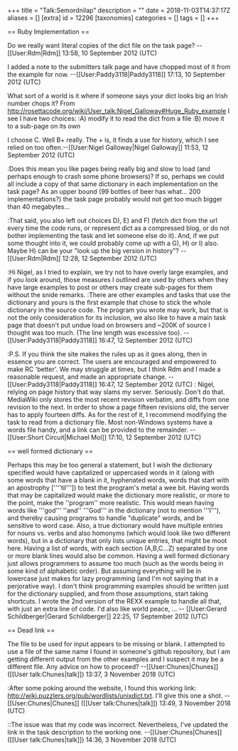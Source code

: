 +++
title = "Talk:Semordnilap"
description = ""
date = 2018-11-03T14:37:17Z
aliases = []
[extra]
id = 12296
[taxonomies]
categories = []
tags = []
+++

== Ruby Implementation ==

Do we really want literal copies of the dict file on the task page? --[[User:Rdm|Rdm]] 13:58, 10 September 2012 (UTC)

I added a note to the submitters talk page and have chopped most of it from the example for now. --[[User:Paddy3118|Paddy3118]] 17:13, 10 September 2012 (UTC)

What sort of a world is it where if someone says your dict looks big an Irish number chops it? From http://rosettacode.org/wiki/User_talk:Nigel_Galloway#Huge_Ruby_example I see I have two choices:
:A) modify it to read the dict from a file
:B) move it to a sub-page on its own

I choose C. Well B+ really. The + is, it finds a use for history, which I see relied on too often.--[[User:Nigel Galloway|Nigel Galloway]] 11:53, 12 September 2012 (UTC)

:Does this mean you like pages being really big and slow to load (and perhaps enough to crash some phone browsers)? If so, perhaps we could all include a copy of that same dictionary in each implementation on the task page?  As an upper bound (99 bottles of beer has what... 200 implementations?) the task page probably would not get too much bigger than 40 megabytes...

:That said, you also left out choices D), E) and F) (fetch dict from the url every time the code runs, or represent dict as a compressed blog, or do not bother implementing the task and let someone else do it).  And, if we put some thought into it, we could probably come up with a G), H) or I) also.  Maybe H) can be your "look up the big version in history"?  --[[User:Rdm|Rdm]] 12:28, 12 September 2012 (UTC)

:Hi Nigel, as I tried to explain, we try not to have overly large examples, and if you look around, those measures I outlined are used by others when they have large examples to post or others may create sub-pages for them without the snide remarks. 
:There are other examples and tasks that use the dictionary and yours is the first example that chose to stick the whole dictionary in the source code. The program you wrote may work, but that is not the only consideration for its inclusion, we also like to have a main task page that doesn't put undue load on browsers and ~200K of source I thought was too much. (The line length was excessive too). --[[User:Paddy3118|Paddy3118]] 16:47, 12 September 2012 (UTC)

:P.S. If you think the site makes the rules up as it goes along, then in essence you are correct. The users are encouraged and empowered to make RC 'better'. We may struggle at times, but I think Rdm and I made a reasonable request, and made an appropriate change. --[[User:Paddy3118|Paddy3118]] 16:47, 12 September 2012 (UTC)
: Nigel, relying on page history that way slams my server. Seriously. Don't do that. MediaWiki only stores the most recent revision verbatim, and diffs from one revision to the next. In order to show a page fifteen revisions old, the server has to apply fourteen diffs. As for the rest of it, I recommend modifying the task to read from a dictionary file. Most non-Windows systems have a words file handy, and a link can be provided to the remainder. --[[User:Short Circuit|Michael Mol]] 17:10, 12 September 2012 (UTC)

== well formed dictionary ==

Perhaps this may be too general a statement, but I wish the dictionary specified would have capitalized or uppercased words in it (along with some words that have a blank in it, hyphenated words, words that start with an apostrophy [''''til''']) to test the program's metal a wee bit.  Having words that may be capitalized would make the dictionary more realistic, or more to the point, make the ''program'' more realistic.  This would mean having words like '''god''' ''and'' '''God''' in the dictionary (not to mention '''I'''), and thereby causing programs to handle "duplicate" words, and be sensitive to word case.  Also, a true dictionary would have multiple entries for nouns vs. verbs and also homonyms (which would look like two different words), but in a dictionary that only lists unique entries, that might be moot here. Having a list of words, with each section (A,B,C...Z) separated by one or more blank lines would also be common.  Having a well formed dictionary just allows programmers to assume too much (such as the words being in some kind of alphabetic order).  But assuming everything will be in lowercase just makes for lazy programming (and I'm not saying that in a perjorative way).  I don't think programming examples should be written just for the dictionary supplied, and from those assumptions, start taking shortcuts. I wrote the 2nd version of the REXX example to handle all that, with just an extra line of code.  I'd also like world peace, ... -- [[User:Gerard Schildberger|Gerard Schildberger]] 22:25, 17 September 2012 (UTC)

== Dead link ==

The file to be used for input appears to be missing or blank. I attempted to use a file of the same name I found in someone's github repository, but I am getting different output from the other examples and I suspect it may be a different file. Any advice on how to proceed? --[[User:Chunes|Chunes]] ([[User talk:Chunes|talk]]) 13:37, 3 November 2018 (UTC)

:After some poking around the website, I found this working link: http://wiki.puzzlers.org/pub/wordlists/unixdict.txt. I'll give this one a shot. --[[User:Chunes|Chunes]] ([[User talk:Chunes|talk]]) 13:49, 3 November 2018 (UTC)

::The issue was that my code was incorrect. Nevertheless, I've updated the link in the task description to the working one. --[[User:Chunes|Chunes]] ([[User talk:Chunes|talk]]) 14:36, 3 November 2018 (UTC)
